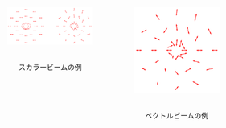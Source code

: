 <div style="display:flex; justify-content:space-around;">
<div style="text-align:center;">
<img src="pic/tekito1,2.png" alt="alt text" width="170">
<p>
</br>
スカラービームの例
</p>
</div>

<div style="text-align:center;">
<img src="pic/tekito.png" alt="alt text" width="170">
<p>
</br>
ベクトルビームの例
</p>
</div>
</div>
